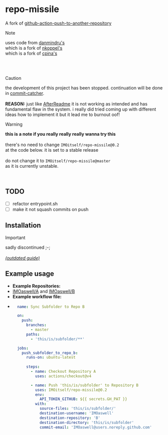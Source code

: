 # repo-missile
A fork of [github-action-push-to-another-repository](https://github.com/cpina/github-action-push-to-another-repository) 

> [!NOTE]
> uses code from [danmindru's](https://github.com/danmindru/push-files-to-another-repository) <br>
> which is a fork of [nkoppel's](https://github.com/nkoppel/push-files-to-another-repository) <br>
> which is a fork of [cpina's](https://github.com/cpina/github-action-push-to-another-repository)

<br><br>

> [!CAUTION]
> the development of this project has been stopped. continuation will be done in [commit-catcher](https://github.com/IMOitself/commit-catcher). <br><br>
> **REASON:** just like [AfterReadme](https://github.com/IMOitself/AfterReadme) it is not working as intended and has fundamental flaw in the system. i really did tried coming up with different ideas how to implement it but it lead me to burnout oof!<br>

> [!WARNING]
> **this is a note if you really really really wanna try this** <br><br> there's no need to change `IMOitself/repo-missile@0.2` <br> at the code below. it is set to a stable release <br><br> do not change it to `IMOitself/repo-missile@master` <br> as it is currently unstable.

<br>

## TODO
- [ ] refactor entrypoint.sh
- [ ] make it not squash commits on push

## Installation 
> [!IMPORTANT]
> sadly discontinued ;-;<br><br>
> [*(outdated guide)*](https://github.com/danmindru/push-files-to-another-repository/blob/master/README.md)

## Example usage
- **Example Repositories:**
- [IMOaswell/A](https://github.com/IMOaswell/A) and [IMOaswell/B](https://github.com/IMOaswell/B)
- **Example workflow file:**
- ```yaml
    name: Sync Subfolder to Repo B

    on:
      push:
        branches:
          - master
        paths:
          - 'this/is/subfolder/**'

    jobs:
      push_subfolder_to_repo_b:
        runs-on: ubuntu-latest
        
        steps:
          - name: Checkout Repository A
            uses: actions/checkout@v4

          - name: Push 'this/is/subfolder' to Repository B
            uses: IMOitself/repo-missile@0.2
            env:
              API_TOKEN_GITHUB: ${{ secrets.GH_PAT }}
            with:
              source-files: 'this/is/subfolder/'
              destination-username: 'IMOaswell'
              destination-repository: 'B'
              destination-directory: 'this/is/subfolder'
              commit-email: 'IMOaswell@users.noreply.github.com'
  ```
